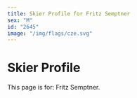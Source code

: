 ```yaml
---
title: Skier Profile for Fritz Semptner
sex: "M"
id: "2645"
image: "/img/flags/cze.svg" 
---
```


# Skier Profile

This page is for: Fritz Semptner.
    